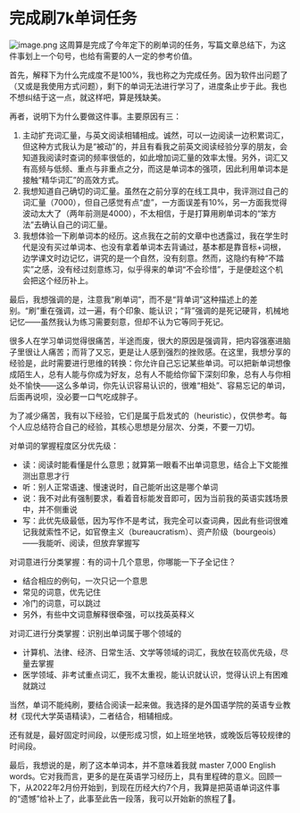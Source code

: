 # 完成刷7k单词任务
![image.png](https://raw.gitmirror.com/levy9527/image-holder/main/docs/english/1682426608041.png)
这周算是完成了今年定下的刷单词的任务，写篇文章总结下，为这件事划上一个句号，也给有需要的人一定的参考价值。

首先，解释下为什么完成度不是100%，我也称之为完成任务。因为软件出问题了（又或是我使用方式问题），剩下的单词无法进行学习了，进度条止步于此。我也不想纠结于这一点，就这样吧，算是残缺美。

再者，说明下为什么要做这件事。主要原因有三：

1. 主动扩充词汇量，与英文阅读相辅相成。诚然，可以一边阅读一边积累词汇，但这种方式我认为是“被动”的，并且有看我之前英文阅读经验分享的朋友，会知道我阅读时查词的频率很低的，如此增加词汇量的效率太慢。另外，词汇又有高频与低频、重点与非重点之分，而这是单词本的强项，因此利用单词本是接触“精华词汇”的高效方式。
2. 我想知道自己确切的词汇量。虽然在之前分享的在线工具中，我评测过自己的词汇量（7000），但自己感觉有点“虚”，一方面误差有10%，另一方面我觉得波动太大了（两年前测是4000），不太相信，于是打算用刷单词本的“笨方法”去确认自己的词汇量。
3. 我想体验一下刷单词本的经历。这点我在之前的文章中也透露过，我在学生时代是没有买过单词本、也没有拿着单词本去背诵过，基本都是靠音标+词根，边学课文时边记忆，讲究的是一个自然，没有刻意。然而，这隐约有种“不踏实”之感，没有经过刻意练习，似乎得来的单词“不会珍惜”，于是便趁这个机会把这个经历补上。

最后，我想强调的是，注意我“刷单词”，而不是“背单词”这种描述上的差别。“刷”重在强调，过一遍，有个印象、能认识；“背”强调的是死记硬背，机械地记忆——虽然我认为练习需要刻意，但却不认为它等同于死记。

很多人在学习单词觉得很痛苦，半途而废，很大的原因是强调背，把内容强塞进脑子里很让人痛苦；而背了又忘，更是让人感到强烈的挫败感。在这里，我想分享的经验是，此时需要进行思维的转换：你允许自己忘记某些单词。可以把新单词想像成陌生人，总有人能与你成为好友，总有人不能给你留下深刻印象，总有人与你相处不愉快——这么多单词，你先认识容易认识的，很难“相处”、容易忘记的单词，后面再说呗，没必要一口气吃成胖子。

为了减少痛苦，我有以下经验，它们是属于启发式的（heuristic），仅供参考。每个人应总结符合自己的经验，其核心思想是分层次、分类，不要一刀切。

对单词的掌握程度区分优先级：

- 读：阅读时能看懂是什么意思；就算第一眼看不出单词意思，结合上下文能推测出意思才行
- 听：别人正常语速、慢速说时，自己能听出这是哪个单词
- 说：我不对此有强制要求，看着音标能发音即可，因为当前我的英语实践场景中，并不侧重说
- 写：此优先级最低，因为写作不是考试，我完全可以查词典，因此有些词很难记我就索性不记，如官僚主义（bureaucratism）、资产阶级（bourgeois）——我能听、阅读，但放弃掌握写

对词意进行分类掌握：有的词十几个意思，你哪能一下子全记住？

- 结合相应的例句，一次只记一个意思
- 常见的词意，优先记住
- 冷门的词意，可以跳过
- 另外，有些中文词意解释很牵强，可以找英英释义

对词汇进行分类掌握：识别出单词属于哪个领域的

- 计算机、法律、经济、日常生活、文学等领域的词汇，我放在较高优先级，尽量去掌握
- 医学领域、非考试重点词汇，我不太重视，能认识就认识，觉得认识上有困难就跳过

当然，单词不能纯刷，要结合阅读一起来做。我选择的是外国语学院的英语专业教材《现代大学英语精读》，二者结合，相辅相成。

还有就是，最好固定时间段，以便形成习惯，如上班坐地铁，或晚饭后等较规律的时间段。

最后，我想说的是，刷了这本单词本，并不意味着我就 master 7,000 English words。它对我而言，更多的是在英语学习经历上，具有里程碑的意义。回顾一下，从2022年2月份开始到，到现在历经大约7个月，我算是把英语单词这件事的“遗憾”给补上了，此事至此告一段落，我可以开始新的旅程了🎉。
